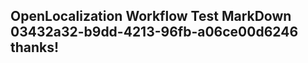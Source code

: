 <properties
ms.topic="hero-topic1"
ms.test1="hero-topic"
ms.test2="test"/>

## OpenLocalization Workflow Test MarkDown 03432a32-b9dd-4213-96fb-a06ce00d6246 thanks!

